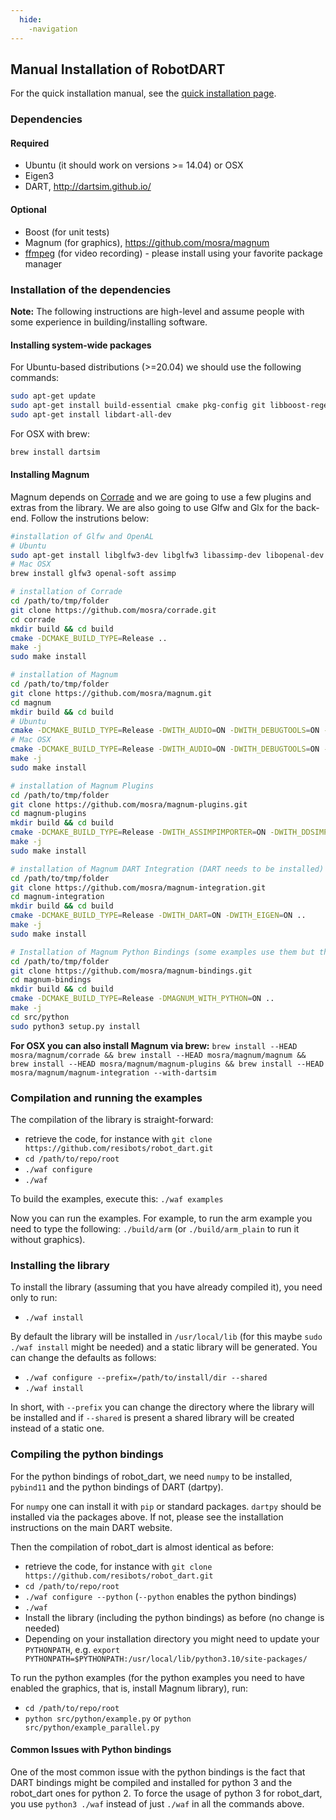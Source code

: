 ```yaml
---
  hide:
    -navigation
---
```

<style>
  .md-typeset h1,
  .md-content__button {
    display: none;
  }
</style>

## Manual Installation of RobotDART

For the quick installation manual, see the [quick installation page](quick_install.md).

### Dependencies

#### Required
- Ubuntu (it should work on versions >= 14.04) or OSX
- Eigen3
- DART, http://dartsim.github.io/

#### Optional
- Boost (for unit tests)
- Magnum (for graphics), https://github.com/mosra/magnum
- [ffmpeg](https://www.ffmpeg.org/) (for video recording) - please install using your favorite package manager

### Installation of the dependencies

**Note:** The following instructions are high-level and assume people with some experience in building/installing software.

#### Installing system-wide packages

For Ubuntu-based distributions (>=20.04) we should use the following commands:

```bash
sudo apt-get update
sudo apt-get install build-essential cmake pkg-config git libboost-regex-dev libboost-system-dev libboost-test-dev pybind11-dev
sudo apt-get install libdart-all-dev
```

For OSX with brew:

```bash
brew install dartsim
```

#### Installing Magnum

Magnum depends on [Corrade](https://github.com/mosra/corrade) and we are going to use a few plugins and extras from the library. We are also going to use Glfw and Glx for the back-end. Follow the instrutions below:

```bash
#installation of Glfw and OpenAL
# Ubuntu
sudo apt-get install libglfw3-dev libglfw3 libassimp-dev libopenal-dev libglfw3-dev libsdl2-dev libopenexr-dev libdevil-dev libpng-dev libfaad-dev libfreetype6-dev
# Mac OSX
brew install glfw3 openal-soft assimp

# installation of Corrade
cd /path/to/tmp/folder
git clone https://github.com/mosra/corrade.git
cd corrade
mkdir build && cd build
cmake -DCMAKE_BUILD_TYPE=Release ..
make -j
sudo make install

# installation of Magnum
cd /path/to/tmp/folder
git clone https://github.com/mosra/magnum.git
cd magnum
mkdir build && cd build
# Ubuntu
cmake -DCMAKE_BUILD_TYPE=Release -DWITH_AUDIO=ON -DWITH_DEBUGTOOLS=ON -DWITH_GL=ON -DWITH_MESHTOOLS=ON -DWITH_PRIMITIVES=ON -DWITH_SCENEGRAPH=ON -DWITH_SHADERS=ON -DWITH_TEXT=ON -DWITH_TEXTURETOOLS=ON -DWITH_TRADE=ON -DWITH_GLFWAPPLICATION=ON -DWITH_WINDOWLESSEGLAPPLICATION=ON -DWITH_OPENGLTESTER=ON -DWITH_ANYAUDIOIMPORTER=ON -DWITH_ANYIMAGECONVERTER=ON -DWITH_ANYIMAGEIMPORTER=ON -DWITH_ANYSCENEIMPORTER=ON -DWITH_MAGNUMFONT=ON -DWITH_OBJIMPORTER=ON -DWITH_TGAIMPORTER=ON -DWITH_WAVAUDIOIMPORTER=ON -DTARGET_EGL=ON .. # this will enable almost all features of Magnum that are not necessarily needed for robot_dart (please refer to the documentation of Magnum for more details on selecting only the ones that you need)
# Mac OSX
cmake -DCMAKE_BUILD_TYPE=Release -DWITH_AUDIO=ON -DWITH_DEBUGTOOLS=ON -DWITH_GL=ON -DWITH_MESHTOOLS=ON -DWITH_PRIMITIVES=ON -DWITH_SCENEGRAPH=ON -DWITH_SHADERS=ON -DWITH_TEXT=ON -DWITH_TEXTURETOOLS=ON -DWITH_TRADE=ON -DWITH_GLFWAPPLICATION=ON -DWITH_WINDOWLESSCGLAPPLICATION=ON -DWITH_OPENGLTESTER=ON -DWITH_ANYAUDIOIMPORTER=ON -DWITH_ANYIMAGECONVERTER=ON -DWITH_ANYIMAGEIMPORTER=ON -DWITH_ANYSCENEIMPORTER=ON -DWITH_MAGNUMFONT=ON -DWITH_OBJIMPORTER=ON -DWITH_TGAIMPORTER=ON -DWITH_WAVAUDIOIMPORTER=ON .. # this will enable almost all features of Magnum that are not necessarily needed for robot_dart (please refer to the documentation of Magnum for more details on selecting only the ones that you need)
make -j
sudo make install

# installation of Magnum Plugins
cd /path/to/tmp/folder
git clone https://github.com/mosra/magnum-plugins.git
cd magnum-plugins
mkdir build && cd build
cmake -DCMAKE_BUILD_TYPE=Release -DWITH_ASSIMPIMPORTER=ON -DWITH_DDSIMPORTER=ON -DWITH_JPEGIMPORTER=ON -DWITH_OPENGEXIMPORTER=ON -DWITH_PNGIMPORTER=ON -DWITH_TINYGLTFIMPORTER=ON -DWITH_STBTRUETYPEFONT=ON .. # this will enable quite a few Magnum Plugins that are not necessarily needed for robot_dart (please refer to the documentation of Magnum for more details on selecting only the ones that you need)
make -j
sudo make install

# installation of Magnum DART Integration (DART needs to be installed) and Eigen Integration
cd /path/to/tmp/folder
git clone https://github.com/mosra/magnum-integration.git
cd magnum-integration
mkdir build && cd build
cmake -DCMAKE_BUILD_TYPE=Release -DWITH_DART=ON -DWITH_EIGEN=ON ..
make -j
sudo make install

# Installation of Magnum Python Bindings (some examples use them but this is optional)
cd /path/to/tmp/folder
git clone https://github.com/mosra/magnum-bindings.git
cd magnum-bindings
mkdir build && cd build
cmake -DCMAKE_BUILD_TYPE=Release -DMAGNUM_WITH_PYTHON=ON ..
make -j
cd src/python
sudo python3 setup.py install
```

**For OSX you can also install Magnum via brew:** `brew install --HEAD mosra/magnum/corrade && brew install --HEAD mosra/magnum/magnum && brew install --HEAD mosra/magnum/magnum-plugins && brew install --HEAD mosra/magnum/magnum-integration --with-dartsim`

### Compilation and running the examples

The compilation of the library is straight-forward:

- retrieve the code, for instance with `git clone https://github.com/resibots/robot_dart.git`
- `cd /path/to/repo/root`
- `./waf configure`
- `./waf`

To build the examples, execute this:
`./waf examples`

Now you can run the examples. For example, to run the arm example you need to type the following: `./build/arm` (or `./build/arm_plain` to run it without graphics).

### Installing the library

To install the library (assuming that you have already compiled it), you need only to run:

- `./waf install`

By default the library will be installed in `/usr/local/lib` (for this maybe `sudo ./waf install` might be needed) and a static library will be generated. You can change the defaults as follows:

- `./waf configure --prefix=/path/to/install/dir --shared`
- `./waf install`

In short, with `--prefix` you can change the directory where the library will be installed and if `--shared` is present a shared library will be created instead of a static one.

### Compiling the python bindings

For the python bindings of robot_dart, we need `numpy` to be installed, `pybind11` and the python bindings of DART (dartpy).

For `numpy` one can install it with `pip` or standard packages. `dartpy` should be installed via the packages above. If not, please see the installation instructions on the main DART website.

Then the compilation of robot_dart is almost identical as before:

- retrieve the code, for instance with `git clone https://github.com/resibots/robot_dart.git`
- `cd /path/to/repo/root`
- `./waf configure --python` (`--python` enables the python bindings)
- `./waf`
- Install the library (including the python bindings) as before (no change is needed)
- Depending on your installation directory you might need to update your `PYTHONPATH`, e.g. `export PYTHONPATH=$PYTHONPATH:/usr/local/lib/python3.10/site-packages/`

To run the python examples (for the python examples you need to have enabled the graphics, that is, install Magnum library), run:

- `cd /path/to/repo/root`
- `python src/python/example.py` or `python src/python/example_parallel.py`

#### Common Issues with Python bindings

One of the most common issue with the python bindings is the fact that DART bindings might be compiled and installed for python 3 and the robot_dart ones for python 2. To force the usage of python 3 for robot_dart, you use `python3 ./waf` instead of just `./waf` in all the commands above.
